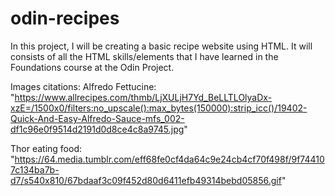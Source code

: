 # odin-recipes
In this project, I will be creating a basic recipe website using HTML. It will consists of all the HTML skills/elements that I have learned in the Foundations course at the Odin Project.  

Images citations: 
Alfredo Fettucine: "https://www.allrecipes.com/thmb/LjXULjH7Yd_BeLLTLOlyaDx-xzE=/1500x0/filters:no_upscale():max_bytes(150000):strip_icc()/19402-Quick-And-Easy-Alfredo-Sauce-mfs_002-df1c96e0f9514d2191d0d8ce4c8a9745.jpg"

Thor eating food: "https://64.media.tumblr.com/eff68fe0cf4da64c9e24cb4cf70f498f/9f744107c134ba7b-d7/s540x810/67bdaaf3c09f452d80d6411efb49314bebd05856.gif"

